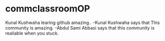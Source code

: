 # commclassroomOP

Kunal Kushwaha learing github amazing..
-Kunal Kushwaha says that This community is amazing.
-Abdul Sami Abbasi says that this community is realiable when you stuck.
